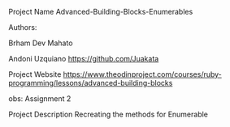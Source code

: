 Project Name
Advanced-Building-Blocks-Enumerables

Authors:

Brham Dev Mahato

Andoni Uzquiano https://github.com/Juakata

Project Website
https://www.theodinproject.com/courses/ruby-programming/lessons/advanced-building-blocks

obs: Assignment 2

Project Description
Recreating the methods for Enumerable
